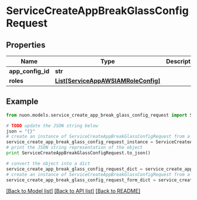 # ServiceCreateAppBreakGlassConfigRequest


## Properties

Name | Type | Description | Notes
------------ | ------------- | ------------- | -------------
**app_config_id** | **str** |  | 
**roles** | [**List[ServiceAppAWSIAMRoleConfig]**](ServiceAppAWSIAMRoleConfig.md) |  | 

## Example

```python
from nuon.models.service_create_app_break_glass_config_request import ServiceCreateAppBreakGlassConfigRequest

# TODO update the JSON string below
json = "{}"
# create an instance of ServiceCreateAppBreakGlassConfigRequest from a JSON string
service_create_app_break_glass_config_request_instance = ServiceCreateAppBreakGlassConfigRequest.from_json(json)
# print the JSON string representation of the object
print ServiceCreateAppBreakGlassConfigRequest.to_json()

# convert the object into a dict
service_create_app_break_glass_config_request_dict = service_create_app_break_glass_config_request_instance.to_dict()
# create an instance of ServiceCreateAppBreakGlassConfigRequest from a dict
service_create_app_break_glass_config_request_form_dict = service_create_app_break_glass_config_request.from_dict(service_create_app_break_glass_config_request_dict)
```
[[Back to Model list]](../README.md#documentation-for-models) [[Back to API list]](../README.md#documentation-for-api-endpoints) [[Back to README]](../README.md)



